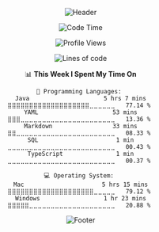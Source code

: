 <div align="center">

![Header](https://capsule-render.vercel.app/api?type=waving&color=507EA4&height=130&section=header)
  
<!-- 
#### ✍️ Education

![42 badge](https://img.shields.io/badge/42SEOUL-black?style=flat&logo=42)
![metaverse](https://img.shields.io/badge/MetaverseAcademy-white?style=flat)


#### 🛠️ Tech Stack 

![C badge](https://img.shields.io/badge/C언어-black?style=flat&logo=C)
![java badge](https://img.shields.io/badge/JAVA-green?style=flat)
![java script badge](https://img.shields.io/badge/JavaScript-white?style=flat&logo=javascript)
<br>
![spring boot badge](https://img.shields.io/badge/springboot-white?style=flat&logo=springboot)
![Jenkins](https://img.shields.io/badge/Jenkins-181717?style=flat&logo=jenkins&logoColor=white)
![Redis](https://img.shields.io/badge/Redis-c93131?style=flat&logo=Redis&logoColor=white)
<br>
![MySQL](https://img.shields.io/badge/mysql-f29111?style=flat&logo=mysql&logoColor=00758f)
![Firebase](https://img.shields.io/badge/Firebase-1B3A57?style=flat&logo=firebase&logoColor=F5820D)
![Docker](https://img.shields.io/badge/Docker-384d54?style=flat&logo=Docker&logoColor=0db7ed)

<br>
-->

<!--
<table>
  <thead align="center">
    <tr border: none;>
      <td><b>🎁 Projects</b></td>
      <td><b>📚 Summary</b></td>
      <td><b>📆 Period</b></td>
    </tr>
  </thead>
  <tbody>
    <tr>
      <td align="center"><a href="https://github.com/cca-ffodregamdi"><b>러닝하이</b></a></td>
      <td>🏃 러닝 기록 + SNS 플랫폼</td>
      <td>23.08.07 ~ </td>
    </tr>
    <tr>
      <td align="center"><a href="https://github.com/meta-mingles"><b>Meta Mingle</b></a></td>
      <td>⭐  아바타 동영상을 통한 문화 교류 커뮤니티 메타버스 플랫폼
         <img alt="강사상 수상" src="https://img.shields.io/badge/강사상 수상-black?style=flat&logo=Pinboard"/>
      </td>
      <td>23.10.07 ~ 23.12.12</td>
    </tr>
    <tr>
      <td align="center"><a href="https://github.com/isthisteamisthis"><b>랄라리아</b></a></td>
      <td>🎤  AI 기반 커버 노래 공유 & 매칭 커뮤니티</td>
      <td>23.09.06 ~ 23.09.26</td>
    </tr>
      <td align="center"><a href="https://github.com/goalapa/spring-cacamuca"><b>까까무까</b></a></td>
      <td>🍪  전세계 과자 리뷰 사이트</td>
      <td>23.07.06 ~ 23.07.31</td>
    </tr>
    </tr>
      <td align="center"><a href="https://github.com/fixplzz"><b>도로 위 <br> 성동구</b></a></td>
      <td>🛠  SW개발 공모전 : 피우다 프로젝트(성동구 공공서비스 문제 해결)
        <img alt="본선 진출" src="https://img.shields.io/badge/본선 진출-black?style=flat&logo=Pinboard"/>
      </td>
      <td>23.10.01 ~ 23.11.30</td>
    </tr>
  </tbody>
</table>

<br>
-->

<!-- 
<img height='170' width='410' src="https://github-readme-stats-git-masterrstaa-rickstaa.vercel.app/api?username=numerical43&show_icons=true&theme=graywhite" alt="Numer's GitHub stats" />  [![Top Langs](https://github-readme-stats-sigma-five.vercel.app/api/top-langs/?username=numerical43&layout=compact&theme=graywhite)](https://github.com/anuraghazra/github-readme-stats)
<br>
-->


<div align="center"> 

<!--START_SECTION:waka-->
![Code Time](http://img.shields.io/badge/Code%20Time-831%20hrs%2017%20mins-blue)

![Profile Views](http://img.shields.io/badge/Profile%20Views-66-blue)

![Lines of code](https://img.shields.io/badge/From%20Hello%20World%20I%27ve%20Written-1.3%20million%20lines%20of%20code-blue)

📊 **This Week I Spent My Time On** 

```text
💬 Programming Languages: 
Java                     5 hrs 7 mins        ⣿⣿⣿⣿⣿⣿⣿⣿⣿⣿⣿⣿⣿⣿⣿⣿⣿⣿⣿⣀⣀⣀⣀⣀⣀   77.14 % 
YAML                     53 mins             ⣿⣿⣿⣀⣀⣀⣀⣀⣀⣀⣀⣀⣀⣀⣀⣀⣀⣀⣀⣀⣀⣀⣀⣀⣀   13.36 % 
Markdown                 33 mins             ⣿⣿⣀⣀⣀⣀⣀⣀⣀⣀⣀⣀⣀⣀⣀⣀⣀⣀⣀⣀⣀⣀⣀⣀⣀   08.33 % 
SQL                      1 min               ⣀⣀⣀⣀⣀⣀⣀⣀⣀⣀⣀⣀⣀⣀⣀⣀⣀⣀⣀⣀⣀⣀⣀⣀⣀   00.43 % 
TypeScript               1 min               ⣀⣀⣀⣀⣀⣀⣀⣀⣀⣀⣀⣀⣀⣀⣀⣀⣀⣀⣀⣀⣀⣀⣀⣀⣀   00.37 % 

💻 Operating System: 
Mac                      5 hrs 15 mins       ⣿⣿⣿⣿⣿⣿⣿⣿⣿⣿⣿⣿⣿⣿⣿⣿⣿⣿⣿⣿⣀⣀⣀⣀⣀   79.12 % 
Windows                  1 hr 23 mins        ⣿⣿⣿⣿⣿⣀⣀⣀⣀⣀⣀⣀⣀⣀⣀⣀⣀⣀⣀⣀⣀⣀⣀⣀⣀   20.88 % 
```


<!--END_SECTION:waka-->


![Footer](https://capsule-render.vercel.app/api?type=waving&color=507EA4&height=130&section=footer) 

</div>
